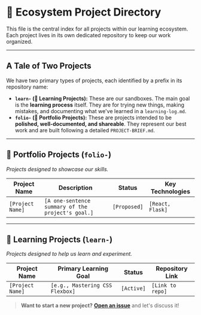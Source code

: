 # 📂 Ecosystem Project Directory

This file is the central index for all projects within our learning ecosystem. Each project lives in its own dedicated repository to keep our work organized.

---

## A Tale of Two Projects

We have two primary types of projects, each identified by a prefix in its repository name:

-   **`learn-` (🧠 Learning Projects):** These are our sandboxes. The main goal is the **learning process** itself. They are for trying new things, making mistakes, and documenting what we've learned in a `learning-log.md`.
-   **`folio-` (🚀 Portfolio Projects):** These are projects intended to be **polished, well-documented, and shareable**. They represent our best work and are built following a detailed `PROJECT-BRIEF.md`.

---

## 🚀 **Portfolio Projects (`folio-`)**

_Projects designed to showcase our skills._

| Project Name     | Description                                       | Status       | Key Technologies |
| ---------------- | ------------------------------------------------- | ------------ | ---------------- |
| `[Project Name]` | `[A one-sentence summary of the project's goal.]` | `[Proposed]` | `[React, Flask]` |

---

## 🧠 **Learning Projects (`learn-`)**

_Projects designed to help us learn and experiment._

| Project Name     | Primary Learning Goal           | Status     | Repository Link  |
| ---------------- | ------------------------------- | ---------- | ---------------- |
| `[Project Name]` | `[e.g., Mastering CSS Flexbox]` | `[Active]` | `[Link to repo]` |

> **Want to start a new project?** [**Open an issue**](https://github.com/YOUR_USERNAME/learning-hub/issues/new/choose) and let's discuss it!
